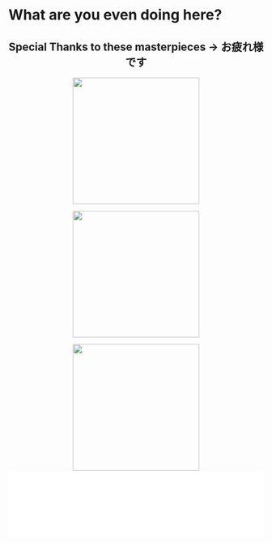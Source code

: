 # What are you even doing here?

<!-- START congrats section -->

<div align="center">
    <h2>Special Thanks to these masterpieces → お疲れ様です</h1>

<div style="display: flex; justify-content: center; gap: 10px; flex-wrap: wrap;">
<a href="https://open.spotify.com/album/4qApTp9557qYZzRLEih4uP">
    <img
        style="height: 250px; width: 250px; object-fit: cover;"
        src="https://i.scdn.co/image/ab67616d0000b2733d1869d8c477d291a205a2d6"
    >
</a>

<a href="https://open.spotify.com/artist/6mEQK9m2krja6X1cfsAjfl">
    <img
        style="height: 250px; width: 250px; object-fit: cover;"
        src="https://ado-shop.com/cdn/shop/files/TYCT-69345.jpg?v=1736444696"
    >
</a>

<a href="https://open.spotify.com/album/24pr7CLiiJk8rUsXcocSA4">
    <img
        style="height: 250px; width: 250px; object-fit: cover;"
        src="https://i.scdn.co/image/ab67616d0000b27374164dc6fb6a320abf6a34fd"
    >
</a>
</div>
</div>

<!-- END congrats section -->

<img src="./static/anilist.characters.svg" alt="megumin best girl">

<!-- Do you think that I am insane? -->
